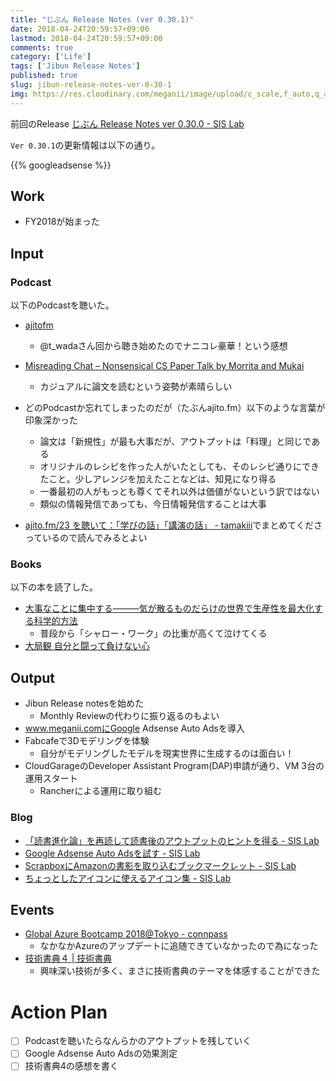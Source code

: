 ```yaml
---
title: "じぶん Release Notes (ver 0.30.1)"
date: 2018-04-24T20:59:57+09:00
lastmod: 2018-04-24T20:59:57+09:00
comments: true
category: ['Life']
tags: ['Jibun Release Notes']
published: true
slug: jibun-release-notes-ver-0-30-1
img: https://res.cloudinary.com/meganii/image/upload/c_scale,f_auto,q_auto,w_100/v1524315911/Release_Notes_nfcm5a.png
---
```


前回のRelease [じぶん Release Notes ver 0\.30\.0 \- SIS Lab](https://www.meganii.com/blog/2018/03/24/jibun-release-notes-ver-0-30-0/)

`Ver 0.30.1`の更新情報は以下の通り。

<!--more-->
{{% googleadsense %}}

## Work

- FY2018が始まった

## Input
### Podcast

以下のPodcastを聴いた。

- [ajitofm](https://ajito.fm/)
    - @t_wadaさん回から聴き始めたのでナニコレ豪華！という感想
- [Misreading Chat – Nonsensical CS Paper Talk by Morrita and Mukai](https://misreading.chat/)
    - カジュアルに論文を読むという姿勢が素晴らしい

- どのPodcastか忘れてしまったのだが（たぶんajito.fm）以下のような言葉が印象深かった
    - 論文は「新規性」が最も大事だが、アウトプットは「料理」と同じである
    - オリジナルのレシピを作った人がいたとしても、そのレシピ通りにできたこと。少しアレンジを加えたことなどは、知見になり得る
    - 一番最初の人がもっとも尊くてそれ以外は価値がないという訳ではない
    - 類似の情報発信であっても、今日情報発信することは大事
- [ajito\.fm/23 を聴いて：「学びの話」「講演の話」 \- tamakiii](https://tamakiii.hatenablog.com/entry/ajitofm-23)でまとめてくださっているので読んでみるとよい


### Books

以下の本を読了した。

- [大事なことに集中する―――気が散るものだらけの世界で生産性を最大化する科学的方法](https://amzn.to/2vEUSdH)
    - 普段から「シャロー・ワーク」の比重が高くて泣けてくる
- [大局観 自分と闘って負けない心](https://amzn.to/2FbOLgw)

## Output

- Jibun Release notesを始めた
    - Monthly Reviewの代わりに振り返るのもよい
- www.meganii.comにGoogle Adsense Auto Adsを導入
- Fabcafeで3Dモデリングを体験
    - 自分がモデリングしたモデルを現実世界に生成するのは面白い！
- CloudGarageのDeveloper Assistant Program(DAP)申請が通り、VM 3台の運用スタート
    - Rancherによる運用に取り組む

### Blog

- [「読書進化論」を再読して読書後のアウトプットのヒントを得る \- SIS Lab](https://www.meganii.com/blog/2018/03/25/book-reading-evolution-theory/)
- [Google Adsense Auto Adsを試す \- SIS Lab](https://www.meganii.com/blog/2018/04/14/google-adsense-auto-ads/)
- [ScrapboxにAmazonの書影を取り込むブックマークレット \- SIS Lab](https://www.meganii.com/blog/2018/04/15/scrap-amazon-image-to-scrapbox/)
- [ちょっとしたアイコンに使えるアイコン集 \- SIS Lab](https://www.meganii.com/blog/2018/04/22/get-free-icon/)


## Events

- [Global Azure Bootcamp 2018@Tokyo \- connpass](https://jazug.connpass.com/event/81865/)
    - なかなかAzureのアップデートに追随できていなかったので為になった
- [技術書典４ \| 技術書典](https://techbookfest.org/event/tbf04)
    - 興味深い技術が多く、まさに技術書典のテーマを体感することができた

# Action Plan

- [ ] Podcastを聴いたらなんらかのアウトプットを残していく
- [ ] Google Adsense Auto Adsの効果測定
- [ ] 技術書典4の感想を書く